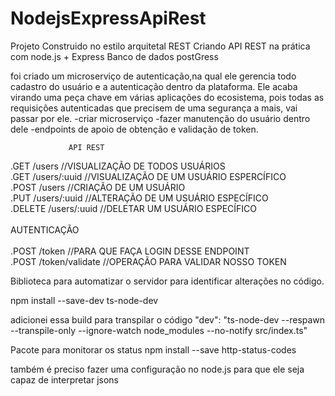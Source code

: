 # NodejsExpressApiRest

Projeto Construido no estilo arquitetal REST 
Criando API REST na prática com node.js + Express
Banco de dados postGress 

foi criado um  microserviço de autenticação,na qual ele gerencia todo cadastro do usuário e a autenticação dentro da plataforma.
Ele acaba virando uma peça chave em várias aplicações do ecosistema, pois todas as requisições autenticadas que precisem de uma
segurança a mais, vai passar por ele.
-criar microserviço
-fazer manutenção do usuário dentro dele 
-endpoints de apoio de obtenção e validação de token.

                 API REST
.GET /users     //VISUALIZAÇÃO DE TODOS USUÁRIOS
<br>
.GET /users/:uuid       //VISUALIZAÇÃO DE UM USUÁRIO ESPERCÍFICO
<br>
.POST /users         //CRIAÇÃO DE UM USUÁRIO
<br>
.PUT /users/:uuid     //ALTERAÇÃO DE UM USUÁRIO ESPECÍFICO
<br>
.DELETE /users/:uuid     //DELETAR UM USUÁRIO ESPECÍFICO
<br>
<br>
                AUTENTICAÇÃO
<br>
<br>
.POST /token  //PARA QUE FAÇA LOGIN DESSE ENDPOINT
<br>
.POST /token/validate   //OPERAÇÃO PARA VALIDAR NOSSO TOKEN

Biblioteca para automatizar o servidor para identificar alterações no código.

npm install --save-dev ts-node-dev

adicionei essa build para transpilar o código 
"dev": "ts-node-dev --respawn --transpile-only --ignore-watch node_modules --no-notify src/index.ts"

Pacote para monitorar os status
npm install --save http-status-codes

também é preciso fazer uma configuração no node.js para que ele seja capaz de interpretar jsons
